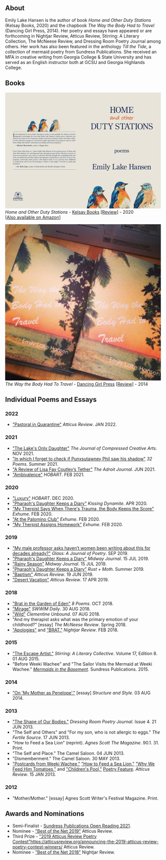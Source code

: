 ## About
Emily Lake Hansen is the author of book _Home and Other Duty Stations_
(Kelsay Books, 2020) and the chapbook _The Way the Body Had to
Travel_ (Dancing Girl Press, 2014). Her poetry and essays have appeared
or are forthcoming in Nightjar Review, Atticus Review, Stirring: A
Literary Collection, The McNeese Review, and Dressing Room Poetry
Journal among others. Her work has also been featured in the anthology
_Till the Tide_, a collection of mermaid poetry from Sundress
Publications. She received an MFA in creative writing from Georgia
College & State University and has served as an English instructor both at
GCSU and Georgia Highlands College.

## Books
[<img src="/assets/images/home_and_other_duty_stations.jpg" alt="Cover Image" />](https://kelsaybooks.com/products/home-and-other-duty-stations)  
_Home and Other Duty Stations_ - [Kelsay Books](https://kelsaybooks.com/products/home-and-other-duty-stations) [[Review](https://sundressblog.com/2020/04/07/sundress-reads-home-and-other-duty-stations/)] - 2020  
[[Also available on Amazon](https://www.amazon.com/Home-Other-Stations-Emily-Hansen/dp/1950462838)]

![Chapbook Cover](/assets/images/chapbook_cover.jpg)  
_The Way the Body Had To Travel_ - [Dancing Girl Press](https://dulcetshop.myshopify.com/products/the-way-the-body-had-to-travel-emily-lake-hansen) [[Review](https://www.upthestaircase.org/the-way-the-body-had-to-travel.html)] - 2014

## Individual Poems and Essays

### 2022
* ["Pastoral in Quarantine"](https://atticusreview.org/pastoral-in-quarantine/) _Atticus Review_. JAN 2022.

### 2021
* ["The Lake's Only Daughter"](https://matterpress.com/journal/2021/11/) _The Journal of Compressed Creative Arts_. NOV 2021.
* ["In which I forget to check if Punxsutawney Phil saw his shadow"](https://32poems.com/issues/19-1-summer-2021/) _32 Poems_. Summer 2021.
* ["A Review of Lisa Fay Coutley’s Tether"](https://theadroitjournal.org/2021/06/23/a-review-of-lisa-fay-coutleys-tether-by-emily-lake-hansen/) _The Adroit Journal_. JUN 2021. 
* ["Ambivalence"](https://www.hobartpulp.com/web_features/ambivalence) _HOBART_. FEB 2021. 

### 2020
* ["Luxury"](https://www.hobartpulp.com/web_features/luxury) _HOBART_. DEC 2020. 
* ["Pharaoh's Daughter Keeps a Diary"](https://www.kissingdynamitepoetry.com/emily-lake-hansen-pharaohs-daughter.html) _Kissing Dynamite_. APR 2020. 
* ["My Therpist Says When There's Trauma, the Body Keeps the Score"](http://exhumemag.weebly.com/emily-lake-hansen.html) _Exhume_. FEB 2020. 
* ["At the Palomino Club"](http://exhumemag.weebly.com/emily-lake-hansen.html) _Exhume_. FEB 2020. 
* ["My Therpist Assigns Homework"](http://exhumemag.weebly.com/emily-lake-hansen.html) _Exhume_. FEB 2020. 

### 2019
* ["My male professor asks haven’t women been writing about this for decades already?"](http://www.glass-poetry.com/journal/2019/september/hansen-my.html) _Glass: A Journal of Poetry_. SEP 2019. 
* ["Pharaoh's Daughter Keeps a Diary"](http://midwayjournal.com/pharaohs-daughter-keeps-a-diary/) _Midway Journal_. 15 JUL 2019.
* ["Rainy Season"](http://midwayjournal.com/rainy-season/) _Midway Journal_. 15 JUL 2019. 
* ["Pharaoh's Daughter Keeps a Diary"](https://rustandmoth.com/work/pharaohs-daughter-keeps-a-diary/) _Rust + Moth_. Summer 2019.
* ["Baptism"](https://atticusreview.org/baptism/) _Atticus Review_. 19 JUN 2019. 
* ["Desert Vacation"](https://atticusreview.org/desert-vacation) _Atticus Review_. 17 APR 2019. 

### 2018
* ["Brat in the Garden of Eden"](https://8poems.com/issue-four#/brat-in-the-garden-of-eden-emily-lake-hansen/) _8 Poems_. OCT 2018. 
* ["Mirage"](https://www.swwim.org/blog/2018/8/30/mirage-by-emily-lake-hansen) _SWWIM Daily_. 30 AUG 2018. 
* ["Wild"](https://clementineunbound.wordpress.com/2018/08/07/emily-lake-hansen-wild/) _Clementine Unbound_. 07 AUG 2018. 
* "And my therapist asks what was the primary emotion of your childhood?" [essay] _The McNeese Review_. Spring 2018.
* ["Apologies"](https://nightjarreview.com/emily-lake-hansen.html) and ["BRAT."](https://nightjarreview.com/emily-lake-hansen.html) _Nightjar Review_. FEB 2018. 

### 2015
* ["The Escape Artist."](http://www.sundresspublications.com/stirring/archives/v17/e8/hansene.htm) _Stirring: A Literary Collective_. Volume 17, Edition 8. 01 AUG 2015. 
* "Before Weeki Wachee" and "The Sailor Visits the Mermaid at Weeki Wachee." [_Mermaids in the Basement_](https://squareup.com/market/sundress-publications/till-the-tide-an-anthology-of-mermaid-poetry). Sundress Publications. 2015.

### 2014
* ["On 'My Mother as Penelope'."](http://structureandstyle.org/post/93705929440/my-mother-as-penelope) [essay] _Structure and Style_. 03 AUG 2014. 

### 2013
* ["The Shape of Our Bodies."](https://www.dressingroompoetryjournal.com/emily-lake-hansen.html) _Dressing Room Poetry Journal_. Issue 4. 21 JUN 2013. 
* "The Self and Others" and "For my son, who is not allergic to eggs." _The Fertile Source_. 17 JUN 2013. 
* "How to Feed a Sea Lion" (reprint). _Agnes Scott The Magazine_. 90.1. 31. Print.
* "The Self and Place." The Camel Saloon. 04 JUN 2013. 
* "Dismemberment." The Camel Saloon. 30 MAY 2013. 
* ["Postcards from Weeki Wachee,"](https://atticusreview.org/postcards-from-weeki-wachee/) ["How to Feed a Sea Lion,"](https://atticusreview.org/how-to-feed-a-sea-lion/) ["Why We Feed Him Tomatoes,"](https://atticusreview.org/why-we-feed-him-tomatoes/) and ["Children's Pool,"](https://atticusreview.org/childrens-pool/) [Poetry Feature](https://atticusreview.org/featured-poet-emily-lake-hansen/). _Atticus Review_. 15 JAN 2013. 

### 2012
* "Mother/Mother." [essay] Agnes Scott Writer's Festival Magazine. Print.

## Awards and Nominations
* Semi-Finalist - [Sundress Publications Open Reading 2021](https://sundressblog.com/2021/12/20/2021-poetry-open-reading-period-selections-announces/).
* Nominee - ["Best of the Net 2019"](https://atticusreview.org/best-of-the-net-nominations-2019/) Atticus Review.
* Third Prize - ["2019 Atticus Review Poetry Contest"]()https://atticusreview.org/announcing-the-2019-atticus-review-poetry-contest-winners/ Atticus Review.
* Nominee - ["Best of the Net 2018"](https://nightjarreview.com/awards.html) Nightjar Review.
